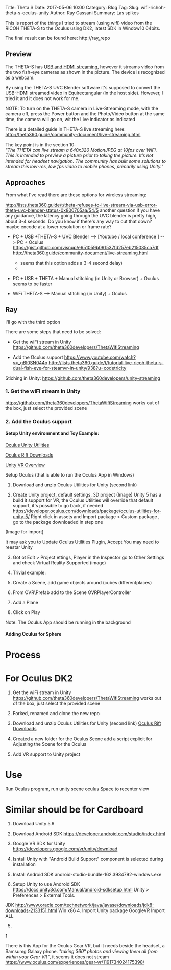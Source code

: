 Title: Theta S
Date: 2017-05-06 10:00
Category: Blog
Tag:
Slug: wifi-richoh-theta-s-oculus-unity
Author: Ray Cassani
Summary: Las spikes

This is report of the things I tried to stream (using wifi) video from the
RICOH THETA-S to the Oculus using DK2, latest SDK in Window10 64bits.

The final result can be found here:
http://ray_repo

## Preview
The THETA-S has [USB and HDMI streaming](), however it streams video from the two fish-eye cameras as shown in the picture. The device is recognized as a webcam.

By using the THETA-S UVC Blender software it's supposed to convert the USB-HDMI streamed video in Equirectangular (in the host side). However, I tried it and it does not work for me.

NOTE: To turn on the THETA-S camera in Live-Streaming mode, with the camera off, press the Power button and the Photo/Video button at the same time, the camera will go on, wit the Live indicator as indicated

There is a detailed guide in THETA-S live streaming here: http://theta360.guide/community-document/live-streaming.html

The key point is in the section 10:  
*"The THETA can live stream a 640x320 MotionJPEG at 10fps over WiFi. This is intended to preview a picture prior to taking the picture. It’s not intended for headset navigation. The community has built some solutions to stream this low-res, low fps video to mobile phones, primarily using Unity."*

## Approaches
From what I've read there are these options for wireless streaming:

http://lists.theta360.guide/t/theta-refuses-to-live-stream-via-usb-error-theta-uvc-blender-status-0x800705aa/54/5
another question if you have any guidance, the latency going through the UVC blender is pretty high, about 3-4 seconds. Do you know if there's any way to cut that down? maybe encode at a lower resolution or frame rate?


* PC + USB +THETA-S + UVC Blender --> [Youtube / local conference ] --> PC + Oculus
https://gist.github.com/visnup/e651059b091537fd257eb215035ca7df
http://theta360.guide/community-document/live-streaming.html
  * seems that this option adds a 3-4 second delay)
  *

* PC + USB + THETA + Manual stitching (in Unity or Browser) + Oculus
seems to be faster

* WiFi THETA-S --> Manual stitching (in Unity) + Oculus

## Ray
I'll go with the third option

There are some steps that need to be solved:
* Get the wiFi stream in Unity
https://github.com/theta360developers/ThetaWifiStreaming

* Add the Oculus support
https://www.youtube.com/watch?v=_gBI0SN044o
http://lists.theta360.guide/t/tutorial-live-ricoh-theta-s-dual-fish-eye-for-steamvr-in-unity/938?u=codetricity

Stiching in Unity:
https://github.com/theta360developers/unity-streaming

### 1. Get the wiFi stream in Unity
https://github.com/theta360developers/ThetaWifiStreaming
works out of the box, just select the provided scene

### 2. Add the Oculus support

#### Setup Unity environment and Toy Example:

[Oculus Unity Utilities](https://developer3.oculus.com/documentation/game-engines/latest/concepts/book-unity/)

[Oculus Rift Downloads](https://developer.oculus.com/downloads/unity/)

[Unity VR Overview](https://unity3d.com/learn/tutorials/topics/virtual-reality/vr-overview)

Setup Oculus (that is able to run the Oculus App in Windows)

1. Download and unzip Oculus Utilities for Unity (second link)

2. Create Unity project, default settings, 3D project
(Image)
Unity 5 has a build it support for VR, the Oculus Utilities will override that default support, it's possible to go back, if needed
https://developer.oculus.com/downloads/package/oculus-utilities-for-unity-5/
Right click in assets and Import package > Custom package , go to the package downloaded in step one

(Image for import)

It may ask you to Update Oculus Utilities Plugin, Accept
You may need to reestar Unity

3. Got ot Edit > Project ettings, Player in the Inspector go to Other Settings and check Virtual Reality Supported
(image)

4. Trivial example:
  1. Create a Scene, add game objects around (cubes differentplaces)
  2. From OVR\Prefab add to the Scene OVRPlayerController
  3. Add a Plane
  4. Click on Play

Note: The Oculus App should be running in the background

#### Adding Oculus for Sphere

# Process

# For Oculus DK2

1. Get the wiFi stream in Unity
https://github.com/theta360developers/ThetaWifiStreaming
works out of the box, just select the provided scene

2. Forked, renamed and clone the new repo

1. Download and unzip Oculus Utilities for Unity (second link)
[Oculus Rift Downloads](https://developer.oculus.com/downloads/unity/)

3. Created a new folder for the Oculus Scene
add a script explicit for Adjusting the Scene for the Oculus

4. Add VR support to Unity project

# Use
Run Oculus program, run unity scene oculus
Space to recenter view

# Similar should be for Cardboard

1. Download Unity 5.6
2. Download Android SDK https://developer.android.com/studio/index.html
3. Google VR SDK for Unity https://developers.google.com/vr/unity/download

1. Isntall Unity with "Android Build Support" component is selected during installation

2. Install Android SDK
android-studio-bundle-162.3934792-windows.exe

3. Setup Unity to use Android SDK
https://docs.unity3d.com/Manual/android-sdksetup.html
Unity > Preferences > External Tools.

JDK
http://www.oracle.com/technetwork/java/javase/downloads/jdk8-downloads-2133151.html
Win x86
4. Import Unity package GoogleVR
Import ALL

5.


















1








There is this App for the Oculus Gear VR, but it needs beside the headset, a Samsumg Galaxy phone. *"taking 360° photos and viewing them all from within your Gear VR"*, it seems it does not stream
https://www.oculus.com/experiences/gear-vr/1191734024175398/
